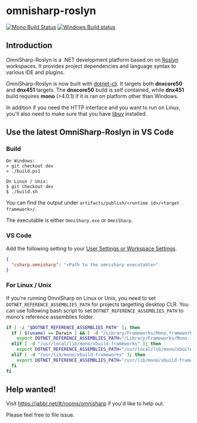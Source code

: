 omnisharp-roslyn
================

[![Mono Build Status](https://travis-ci.org/OmniSharp/omnisharp-roslyn.svg?branch=dev)](https://travis-ci.org/OmniSharp/omnisharp-roslyn)
[![Windows Build status](https://ci.appveyor.com/api/projects/status/dj36uvllv0qmkljr/branch/dev?svg=true)](https://ci.appveyor.com/project/david-driscoll/omnisharp-roslyn/branch/dev)

## Introduction

OmniSharp-Roslyn is a .NET development platform based on on [Roslyn](https://github.com/dotnet/roslyn) workspaces. It provides project dependencies and language syntax to various IDE and plugins.

OmniSharp-Roslyn is now built with [dotnet-cli]( http://dotnet.github.io/getting-started/). It targets both __dnxcore50__ and __dnx451__ targets. The __dnxcore50__ build is self contained, while __dnx451__ build requires __mono__ (>4.0.1) if it is ran on platform other than Windows.

In addition if you need the HTTP interface and you want to run on Linux, you'll also need to make sure that you have [libuv](http://libuv.org) installed.

## Use the latest OmniSharp-Roslyn in VS Code

### Build

```
On Windows:
> git checkout dev
> ./build.ps1

On Linux / Unix:
$ git checkout dev
$ ./build.sh

```

You can find the output under `artifacts/publish/<runtime id>/<target framework>/`.

The executable is either `OmniSharp.exe` or `OmniSharp`.

### VS Code

Add the following setting to your [User Settings or Workspace Settings](https://code.visualstudio.com/Docs/customization/userandworkspace). 

``` JSON
{
  "csharp.omnisharp": "<Path to the omnisharp executable>"
}
```

### For Linux / Unix

If you're running OmniSharp on Linux or Unix, you need to set `DOTNET_REFERENCE_ASSEMBLIES_PATH` for projects targetting desktop CLR. You can use following bash script to set `DOTNET_REFERENCE_ASSEMBLIES_PATH` to mono's reference assemblies folder.

``` Bash
if [ -z "$DOTNET_REFERENCE_ASSEMBLIES_PATH" ]; then
  if [ $(uname) == Darwin ] && [ -d "/Library/Frameworks/Mono.framework/Versions/Current/lib/mono/xbuild-frameworks" ]; then
    export DOTNET_REFERENCE_ASSEMBLIES_PATH="/Library/Frameworks/Mono.framework/Versions/Current/lib/mono/xbuild-frameworks"
  elif [ -d "/usr/local/lib/mono/xbuild-frameworks" ]; then
    export DOTNET_REFERENCE_ASSEMBLIES_PATH="/usr/local/lib/mono/xbuild-frameworks"
  elif [ -d "/usr/lib/mono/xbuild-frameworks" ]; then
    export DOTNET_REFERENCE_ASSEMBLIES_PATH="/usr/lib/mono/xbuild-frameworks"
  fi
fi
```

## Help wanted!

Visit https://jabbr.net/#/rooms/omnisharp if you'd like to help out.

Please feel free to file issue.
